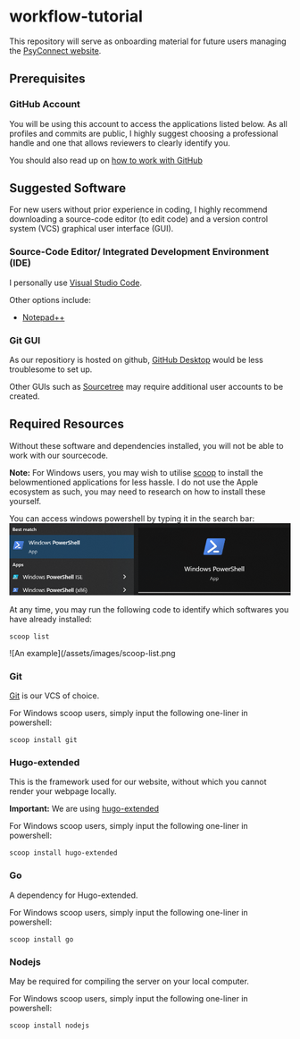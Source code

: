 # workflow-tutorial
This repository will serve as onboarding material for future users managing the [PsyConnect website](https://github.com/PsyConnect/PsyConnect.github.io). 

## Prerequisites

### GitHub Account
You will be using this account to access the applications listed below. As all profiles and commits are public, I highly suggest choosing a professional handle and one that allows reviewers to clearly identify you. 

You should also read up on [how to work with GitHub](https://github.com/ClinicalBrainLab/clinicalbrainlab.github.io#getting-started-with-github-memo)


## Suggested Software
For new users without prior experience in coding, I highly recommend downloading a source-code editor (to edit code) and a version control system (VCS) graphical user interface (GUI). 

### Source-Code Editor/ Integrated Development Environment (IDE)
I personally use [Visual Studio Code](https://code.visualstudio.com/).

Other options include: 
- [Notepad++](https://notepad-plus-plus.org/downloads/)

### Git GUI
As our repositiory is hosted on github, [GitHub Desktop](https://desktop.github.com/) would be less troublesome to set up. 

Other GUIs such as [Sourcetree](https://www.sourcetreeapp.com/) may require additional user accounts to be created. 

## Required Resources
Without these software and dependencies installed, you will not be able to work with our sourcecode. 

**Note:** For Windows users, you may wish to utilise [scoop](https://github.com/ScoopInstaller/Scoop#installation) to install the belowmentioned applications for less hassle. I do not use the Apple ecosystem as such, you may need to research on how to install these yourself. 

You can access windows powershell by typing it in the search bar:
![](/assets/images/powershell-screenshot.png)

At any time, you may run the following code to identify which softwares you have already installed:
```
scoop list
```
![An example](/assets/images/scoop-list.png

### Git
[Git](https://git-scm.com/downloads) is our VCS of choice.

For Windows scoop users, simply input the following one-liner in powershell:
```
scoop install git
```

### Hugo-extended
This is the framework used for our website, without which you cannot render your webpage locally.

**Important:** We are using [hugo-extended](https://gohugo.io/getting-started/installing#quick-install)

For Windows scoop users, simply input the following one-liner in powershell:
```
scoop install hugo-extended
```

### Go
A dependency for Hugo-extended.

For Windows scoop users, simply input the following one-liner in powershell:
```
scoop install go
```

### Nodejs
May be required for compiling the server on your local computer.

For Windows scoop users, simply input the following one-liner in powershell:
```
scoop install nodejs
```
